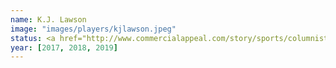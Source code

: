 ```yaml
---
name: K.J. Lawson
image: "images/players/kjlawson.jpeg"
status: <a href="http://www.commercialappeal.com/story/sports/columnists/geoff-calkins/2017/04/10/calkins-lawsons-kansas----and-keelon-lawson-explain-why/100291042/">Sophomore, Transfer from Memphis</a><br>Eligible Fall 2018
year: [2017, 2018, 2019]
---
```


